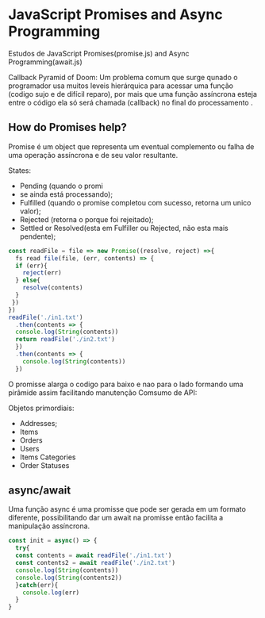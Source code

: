 # JavaScript Promises and Async Programming

Estudos de JavaScript Promises(promise.js) and Async Programming(await.js)


Callback Pyramid of Doom: Um problema comum que surge qunado o programador usa muitos leveis hierárquica para acessar uma função (codigo sujo e de difícil reparo), por mais que uma função  assíncrona  esteja entre o código ela só será  chamada (callback) no final do processamento .


## How do Promises help?

Promise é um object que representa um eventual complemento ou falha de uma operação  assíncrona  e de seu valor resultante.

States:

- Pending (quando o promi
- se ainda está processando);
- Fulfilled (quando o promise completou com sucesso, retorna um unico valor);
- Rejected (retorna o porque foi rejeitado);
- Settled or Resolved(esta em Fulfiller ou Rejected, não esta mais pendente);

```JavaScript 
const readFile = file => new Promise((resolve, reject) =>{
  fs read file(file, (err, contents) => {
  if (err){
    reject(err)
  } else{
    resolve(contents)
  }
 })
})
readFile('./in1.txt')
  .then(contents => {
  console.log(String(contents))
  return readFile('./in2.txt')
  })
  .then(contents => {
    console.log(String(contents))
  })
```
O promisse alarga o codigo para baixo e nao para o lado formando uma pirâmide assim facilitando manutenção 
Comsumo de API:

Objetos primordiais:
- Addresses;
- Items 
- Orders 
- Users 
- Items Categories 
- Order Statuses


## async/await

Uma função  async é uma promisse que pode ser gerada em um formato diferente, possibilitando  dar um await na promisse então  facilita a manipulação  assíncrona.
```JavaScript 
const init = async() => {
  try{
  const contents = await readFile('./in1.txt')
  const contents2 = await readFile('./in2.txt')
  console.log(String(contents))
  console.log(String(contents2))
  }catch(err){
    console.log(err)
  }
}  
```




















